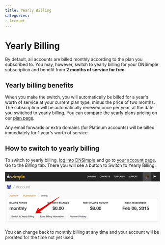 ```yaml
---
title: Yearly Billing
categories:
- Account
---
```


# Yearly Billing

By default, all accounts are billed monthly according to the plan you subscribed to. You may, however, switch to yearly billing for your DNSimple subscription and benefit from **2 months of service for free**.


## Yearly billing benefits

When you make the switch, you will automatically be billed for a year's worth of service at your current plan type, minus the price of two months. The subscription will be automatically renewed once per year, at the date you switched to yearly billing. You can compare the yearly plans pricing on our [plan page](https://dnsimple.com/pricing).

<info>
Any email forwards or extra domains (for Platinum accounts) will be billed immediately for 1 year's worth of service.
</info>


## How to switch to yearly billing

To switch to yearly billing, [log into DNSimple](https://dnsimple.com/login) and go to [your account page](https://dnsimple.com/account). Go to the *Billing* tab. There you will see a button to Switch to Yearly Billing.

![Switch to Yearly Billing](/files/switch-to-yearly-billing.jpg)

You can change back to monthly billing at any time and your account will be prorated for the time not yet used.
